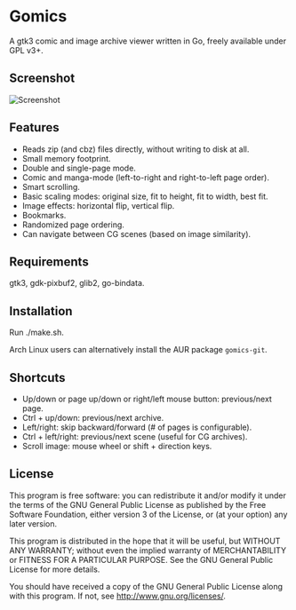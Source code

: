 # Gomics

A gtk3 comic and image archive viewer written in Go, freely available under GPL v3+.

## Screenshot

![Screenshot](https://raw.githubusercontent.com/salviati/gomics/master/screenshot.png)

## Features

- Reads zip (and cbz) files directly, without writing to disk at all.
- Small memory footprint.
- Double and single-page mode.
- Comic and manga-mode (left-to-right and right-to-left page order).
- Smart scrolling.
- Basic scaling modes: original size, fit to height, fit to width, best fit.
- Image effects: horizontal flip, vertical flip.
- Bookmarks.
- Randomized page ordering.
- Can navigate between CG scenes (based on image similarity).

## Requirements

gtk3, gdk-pixbuf2, glib2, go-bindata.

## Installation
Run ./make.sh.

Arch Linux users can alternatively install the AUR package `gomics-git`.

## Shortcuts
* Up/down or page up/down or right/left mouse button: previous/next page.
* Ctrl + up/down: previous/next archive.
* Left/right: skip backward/forward (# of pages is configurable).
* Ctrl + left/right: previous/next scene (useful for CG archives).
* Scroll image: mouse wheel or shift + direction keys.

## License
This program is free software: you can redistribute it and/or modify it under the terms of the GNU General Public License as published by the Free Software Foundation, either version 3 of the License, or (at your option) any later version.

This program is distributed in the hope that it will be useful, but WITHOUT ANY WARRANTY; without even the implied warranty of MERCHANTABILITY or FITNESS FOR A PARTICULAR PURPOSE. See the GNU General Public License for more details.

You should have received a copy of the GNU General Public License along with this program. If not, see http://www.gnu.org/licenses/.
